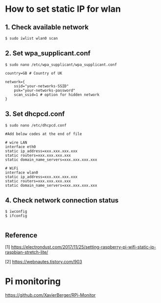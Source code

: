 # How to set static IP for wlan


## 1. Check available network
```
$ sudo iwlist wlan0 scan

```

## 2. Set wpa_supplicant.conf
```
$ sudo nano /etc/wpa_supplicant/wpa_supplicant.conf

country=GB # Country of UK

network={
    ssid="your-networks-SSID"
    psk="your-networks-password"
    scan_ssid=1 # option for hidden network
}
```

## 3. Set dhcpcd.conf
```
$ sudo nano /etc/dhcpcd.conf

#Add below codes at the end of file

# wire LAN
interface eth0
static ip_address=xxx.xxx.xxx.xxx
static routers=xxx.xxx.xxx.xxx
static domain_name_servers=xxx.xxx.xxx.xxx

# WiFi
interface wlan0
static ip_address=xxx.xxx.xxx.xxx
static routers=xxx.xxx.xxx.xxx
static domain_name_servers=xxx.xxx.xxx.xxx
```


## 4. Check network connection status
```
$ iwconfig
$ ifconfig


```

## Reference
[1] https://electrondust.com/2017/11/25/setting-raspberry-pi-wifi-static-ip-raspbian-stretch-lite/

[2] https://webnautes.tistory.com/903

# Pi monitoring

https://github.com/XavierBerger/RPi-Monitor
